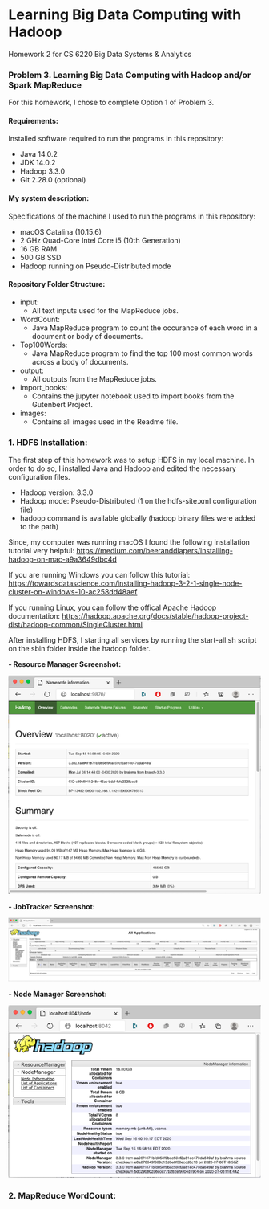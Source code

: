 # Learning Big Data Computing with Hadoop
Homework 2 for CS 6220 Big Data Systems &amp; Analytics


### Problem 3. Learning Big Data Computing with Hadoop and/or Spark MapReduce

For this homework, I chose to complete Option 1 of Problem 3.

#### Requirements:
Installed software required to run the programs in this repository:
- Java 14.0.2
- JDK 14.0.2
- Hadoop 3.3.0
- Git 2.28.0 (optional)

#### My system description:
Specifications of the machine I used to run the programs in this repository:
- macOS Catalina (10.15.6)
- 2 GHz Quad-Core Intel Core i5 (10th Generation)
- 16 GB RAM
- 500 GB SSD
- Hadoop running on Pseudo-Distributed mode

#### Repository Folder Structure:
- input: 
    - All text inputs used for the MapReduce jobs.
- WordCount: 
    - Java MapReduce program to count the occurance of each word in a document or body of documents.
- Top100Words: 
    - Java MapReduce program to find the top 100 most common words across a body of documents.
- output: 
    - All outputs from the MapReduce jobs.
- import_books: 
    - Contains the jupyter notebook used to import books from the Gutenbert Project.
- images: 
    - Contains all images used in the Readme file.

### 1. HDFS Installation:

The first step of this homework was to setup HDFS in my local machine. In order to do so, I installed Java and Hadoop and edited the necessary configuration files.

- Hadoop version: 3.3.0
- Hadoop mode: Pseudo-Distributed (<value>1</value> on the hdfs-site.xml configuration file)
- hadoop command is available globally (hadoop binary files were added to the path)

Since, my computer was running macOS I found the following installation tutorial very helpful: https://medium.com/beeranddiapers/installing-hadoop-on-mac-a9a3649dbc4d

If you are running Windows you can follow this tutorial: https://towardsdatascience.com/installing-hadoop-3-2-1-single-node-cluster-on-windows-10-ac258dd48aef

If you running Linux, you can follow the offical Apache Hadoop documentation: https://hadoop.apache.org/docs/stable/hadoop-project-dist/hadoop-common/SingleCluster.html

 After installing HDFS, I starting all services by running the start-all.sh script on the sbin folder inside the hadoop folder.

**- Resource Manager Screenshot:**

![alt text](images/Resource%20Manager.png)

**- JobTracker Screenshot:**

![alt text](images/JobTracker.png)

**- Node Manager Screenshot:**

![alt text](images/Node%20Manager.png)

### 2. MapReduce WordCount:


